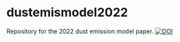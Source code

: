 # dustemismodel2022
Repository for the 2022 dust emission model paper.
[![DOI](https://zenodo.org/badge/625444322.svg)](https://zenodo.org/badge/latestdoi/625444322)
